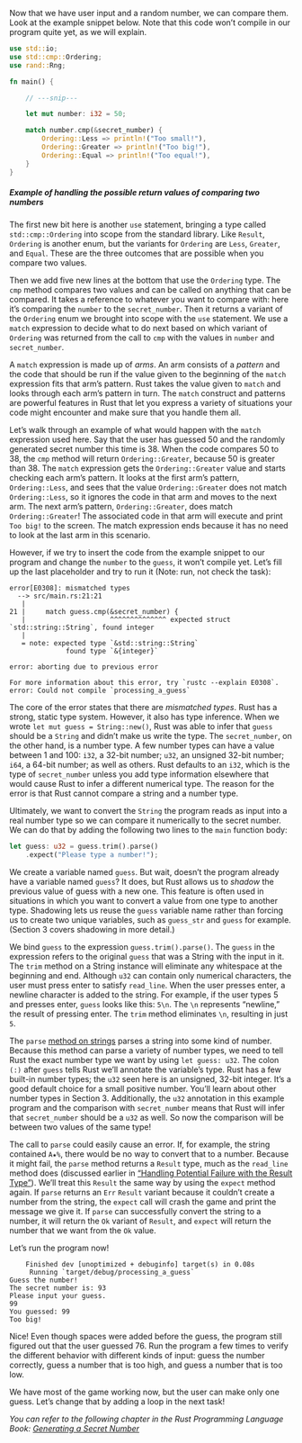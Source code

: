 Now that we have user input and a random number, we can compare them. Look at the example snippet below. Note that this code won’t compile in our program quite yet, as we will explain.

```rust
use std::io;
use std::cmp::Ordering;
use rand::Rng;

fn main() {

    // ---snip---

    let mut number: i32 = 50;

    match number.cmp(&secret_number) {
        Ordering::Less => println!("Too small!"),
        Ordering::Greater => println!("Too big!"),
        Ordering::Equal => println!("Too equal!"),
    }
}
```

##### Example of handling the possible return values of comparing two numbers

The first new bit here is another `use` statement, bringing a type called `std::cmp::Ordering` into scope from the standard library. Like `Result`, `Ordering` is another enum, but the variants for `Ordering` are `Less`, `Greater`, and `Equal`. These are the three outcomes that are possible when you compare two values.

Then we add five new lines at the bottom that use the `Ordering` type. The `cmp` method compares two values and can be called on anything that can be compared. It takes a reference to whatever you want to compare with: here it’s comparing the `number` to the `secret_number`. Then it returns a variant of the `Ordering` enum we brought into scope with the `use` statement. We use a `match` expression to decide what to do next based on which variant of `Ordering` was returned from the call to `cmp` with the values in `number` and `secret_number`.

A `match` expression is made up of _arms_. An arm consists of a _pattern_ and the code that should be run if the value given to the beginning of the `match` expression fits that arm’s pattern. Rust takes the value given to `match` and looks through each arm’s pattern in turn. The `match` construct and patterns are powerful features in Rust that let you express a variety of situations your code might encounter and make sure that you handle them all. 

Let’s walk through an example of what would happen with the `match` expression used here. Say that the user has guessed 50 and the randomly generated secret number this time is 38. When the code compares 50 to 38, the `cmp` method will return `Ordering::Greater`, because 50 is greater than 38. The `match` expression gets the `Ordering::Greater` value and starts checking each arm’s pattern. It looks at the first arm’s pattern, `Ordering::Less`, and sees that the value `Ordering::Greater` does not match `Ordering::Less`, so it ignores the code in that arm and moves to the next arm. The next arm’s pattern, `Ordering::Greater`, does match `Ordering::Greater`! The associated code in that arm will execute and print `Too big!` to the screen. The match expression ends because it has no need to look at the last arm in this scenario.

However, if we try to insert the code from the example snippet to our program and change the `number` to the `guess`, it won’t compile yet. Let’s fill up the last placeholder and try to run it (Note: run, not check the task):

```text
error[E0308]: mismatched types
  --> src/main.rs:21:21
   |
21 |     match guess.cmp(&secret_number) {
   |                     ^^^^^^^^^^^^^^ expected struct `std::string::String`, found integer
   |
   = note: expected type `&std::string::String`
              found type `&{integer}`

error: aborting due to previous error

For more information about this error, try `rustc --explain E0308`.
error: Could not compile `processing_a_guess`
```

The core of the error states that there are _mismatched types_. Rust has a strong, static type system. However, it also has type inference. When we wrote `let mut guess = String::new()`, Rust was able to infer that `guess` should be a `String` and didn’t make us write the type. The `secret_number`, on the other hand, is a number type. A few number types can have a value between 1 and 100: `i32`, a 32-bit number; `u32`, an unsigned 32-bit number; `i64`, a 64-bit number; as well as others. Rust defaults to an `i32`, which is the type of `secret_number` unless you add type information elsewhere that would cause Rust to infer a different numerical type. The reason for the error is that Rust cannot compare a string and a number type.

Ultimately, we want to convert the `String` the program reads as input into a real number type so we can compare it numerically to the secret number. We can do that by adding the following two lines to the `main` function body:

```rust
let guess: u32 = guess.trim().parse()
    .expect("Please type a number!");
```

We create a variable named `guess`. But wait, doesn’t the program already have a variable named `guess`? It does, but Rust allows us to _shadow_ the previous value of guess with a new one. This feature is often used in situations in which you want to convert a value from one type to another type. Shadowing lets us reuse the `guess` variable name rather than forcing us to create two unique variables, such as `guess_str` and `guess` for example. (Section 3 covers shadowing in more detail.)

We bind `guess` to the expression `guess.trim().parse()`. The `guess` in the expression refers to the original `guess` that was a String with the input in it. The `trim` method on a String instance will eliminate any whitespace at the beginning and end. Although `u32` can contain only numerical characters, the user must press enter to satisfy `read_line`. When the user presses enter, a newline character is added to the string. For example, if the user types 5 and presses enter, `guess` looks like this: `5\n`. The `\n` represents “newline,” the result of pressing enter. The `trim` method eliminates `\n`, resulting in just `5`.

The `parse` [method on strings](https://doc.rust-lang.org/stable/std/primitive.str.html#method.parse) parses a string into some kind of number. Because this method can parse a variety of number types, we need to tell Rust the exact number type we want by using `let guess: u32`. The colon `(:)` after `guess` tells Rust we’ll annotate the variable’s type. Rust has a few built-in number types; the `u32` seen here is an unsigned, 32-bit integer. It’s a good default choice for a small positive number. You’ll learn about other number types in Section 3. Additionally, the `u32` annotation in this example program and the comparison with `secret_number` means that Rust will infer that `secret_number` should be a `u32` as well. So now the comparison will be between two values of the same type!

The call to `parse` could easily cause an error. If, for example, the string contained `A★%`, there would be no way to convert that to a number. Because it might fail, the `parse` method returns a `Result` type, much as the `read_line` method does (discussed earlier in [“Handling Potential Failure with the Result Type”](https://doc.rust-lang.org/stable/book/ch02-00-guessing-game-tutorial.html#handling-potential-failure-with-the-result-type)). We’ll treat this `Result` the same way by using the `expect` method again. If `parse` returns an `Err` `Result` variant because it couldn’t create a number from the string, the `expect` call will crash the game and print the message we give it. If `parse` can successfully convert the string to a number, it will return the `Ok` variant of `Result`, and `expect` will return the number that we want from the `Ok` value.

Let’s run the program now!

```text
    Finished dev [unoptimized + debuginfo] target(s) in 0.08s
     Running `target/debug/processing_a_guess`
Guess the number!
The secret number is: 93
Please input your guess.
99
You guessed: 99
Too big!
```

Nice! Even though spaces were added before the guess, the program still figured out that the user guessed 76. Run the program a few times to verify the different behavior with different kinds of input: guess the number correctly, guess a number that is too high, and guess a number that is too low.

We have most of the game working now, but the user can make only one guess. Let’s change that by adding a loop in the next task!

_You can refer to the following chapter in the Rust Programming Language Book:
[Generating a Secret Number](https://doc.rust-lang.org/stable/book/ch02-00-guessing-game-tutorial.html#generating-a-secret-number)_